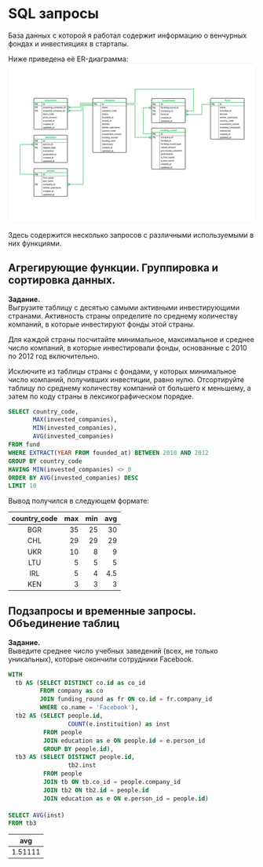 # SQL запросы

База данных с которой я работал содержит информацию о венчурных фондах и инвестияциях в стартапы. 

Ниже приведена её ER-диаграмма:
![](Image.png)

Здесь содержится несколько запросов с различными используемыми в них функциями.

## Агрегирующие функции. Группировка и сортировка данных.

**Задание.** \
Выгрузите таблицу с десятью самыми активными инвестирующими странами. Активность страны определите по среднему количеству компаний, в которые инвестируют фонды этой страны.

Для каждой страны посчитайте минимальное, максимальное и среднее число компаний, в которые инвестировали фонды, основанные с 2010 по 2012 год включительно.

Исключите из таблицы страны с фондами, у которых минимальное число компаний, получивших инвестиции, равно нулю. Отсортируйте таблицу по среднему количеству компаний от большего к меньшему, а затем по коду страны в лексикографическом порядке.

```sql
SELECT country_code,
       MAX(invested_companies),
       MIN(invested_companies),
       AVG(invested_companies)
FROM fund
WHERE EXTRACT(YEAR FROM founded_at) BETWEEN 2010 AND 2012
GROUP BY country_code
HAVING MIN(invested_companies) <> 0
ORDER BY AVG(invested_companies) DESC
LIMIT 10
```
Вывод получился в следующем формате:

|country_code	| max	| min	| avg |
|:-----------:|----:|----:|----:|
|BGR|35| 25|30 |
|CHL|29| 29| 29|
|UKR|10|8  |	9|
|LTU|	5|	5|	5|
|IRL|	5|	4|4.5|
|KEN|	3|	3|	3|

## Подзапросы и временные запросы. Объединение таблиц

**Задание.** <br>
Выведите среднее число учебных заведений (всех, не только уникальных), которые окончили сотрудники Facebook.

```sql
WITH 
  tb AS (SELECT DISTINCT co.id as co_id
         FROM company as co
         JOIN funding_round as fr ON co.id = fr.company_id
         WHERE co.name = 'Facebook'),
  tb2 AS (SELECT people.id,
                 COUNT(e.instituition) as inst
          FROM people
          JOIN education as e ON people.id = e.person_id
          GROUP BY people.id),
  tb3 AS (SELECT DISTINCT people.id,
                 tb2.inst
          FROM people
          JOIN tb ON tb.co_id = people.company_id
          JOIN tb2 ON tb2.id = people.id
          JOIN education as e ON e.person_id = people.id)

SELECT AVG(inst)
FROM tb3
```
|avg|
|:-:|
|1.51111|
